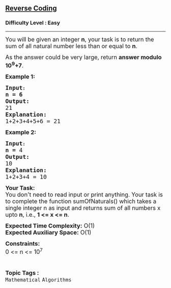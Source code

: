 <h2><a href="https://www.geeksforgeeks.org/problems/reverse-coding2452/1?page=5&difficulty=Easy&status=unsolved&sortBy=submissions">Reverse Coding</a></h2><h3>Difficulty Level : Easy</h3><hr><div class="problems_problem_content__Xm_eO"><p><span style="font-size: 18px;">You will be given an integer <strong>n</strong>, your task is to return the sum of all natural number less than or equal to <strong>n</strong>.</span></p>
<p><span style="font-size: 18px;">As the answer could be very large, return <strong>answer modulo 10<sup>9</sup>+7</strong>.</span></p>
<p><span style="font-size: 18px;"><strong>Example 1:</strong></span></p>
<pre><strong><span style="font-size: 18px;">Input</span>:</strong>
<span style="font-size: 18px;"><strong>n = 6</strong></span>
<span style="font-size: 18px;"><strong>Output:</strong></span>
<span style="font-size: 18px;">21</span>
<span style="font-size: 18px;"><strong>Explanation:</strong></span>
<span style="font-size: 18px;">1+2+3+4+5+6 = 21</span></pre>
<p><span style="font-size: 18px;"><strong>Example 2:</strong></span></p>
<pre><strong><span style="font-size: 18px;">Input</span>:</strong>
<span style="font-size: 18px;"><strong>n = </strong>4</span>
<span style="font-size: 18px;"><strong>Output:</strong></span>
<span style="font-size: 18px;">10</span>
<span style="font-size: 18px;"><strong>Explanation:</strong></span>
<span style="font-size: 18px;">1+2+3+4 = 10</span></pre>
<p><span style="font-size: 18px;"><strong style="font-size: 18px;">Your Task:</strong><br><span style="font-size: 18px;">You don't need to read input or print anything. Your task is to complete the function sumOfNaturals() which takes a single integer n as input and returns sum of all numbers x upto <strong>n</strong>, i.e., <strong>1 &lt;= x &lt;= n</strong>.</span><br></span></p>
<p><span style="font-size: 18px;"><strong>Expected Time Complexity:</strong> O(1)<br><strong>Expected Auxiliary Space:</strong> O(1)</span></p>
<p><span style="font-size: 18px;"><strong>Constraints:</strong></span><br><span style="font-size: 18px;">0 &lt;= n &lt;= 10<sup>7</sup><br></span></p></div><br><p><span style=font-size:18px><strong>Topic Tags : </strong><br><code>Mathematical</code>&nbsp;<code>Algorithms</code>&nbsp;